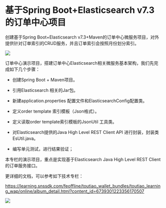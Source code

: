 # 基于Spring Boot+Elasticsearch v7.3的订单中心项目

创建基于Spring Boot+Elasticsearch v7.3+Maven的订单中心微服务项目，对外提供针对订单索引的CRUD服务，并且订单索引会按照月份划分索引。

![](C:\Users\Rickie\AppData\Local\Microsoft\Windows\INetCache\IE\IA6Y27QD\elasticsearch-order[1].png)

订单中心演示项目，搭建订单中心Elasticsearch相关微服务基本架构，我们先完成如下几个步骤：

- 创建Spring Boot + Maven项目。

- 引用Elasticsearch 相关的Jar包。
- 新建application.properties 配置文件和ElasticsearchConfig配置类。
- 定义order template 索引模板（Json格式）。
- 定义读取order template索引模板的JsonUtil 工具类。
- 对Elasticsearch提供的Java High Level REST Client API 进行封装，封装类EsUtil.java。
- 编写单元测试，进行结果验证；

本专栏的演示项目，重点是实现基于Elasticsearch Java High Level REST Client 的订单服务接口。

更详细的文档，可以参考如下技术专栏：

https://learning.snssdk.com/feoffline/toutiao_wallet_bundles/toutiao_learning_wap/online/album_detail.html?content_id=6739301223356170507

![](C:\Users\Rickie\AppData\Local\Microsoft\Windows\INetCache\IE\HXILK73G\《Elasticsearch%207.x订单中心实战》专栏海报2[1].png)